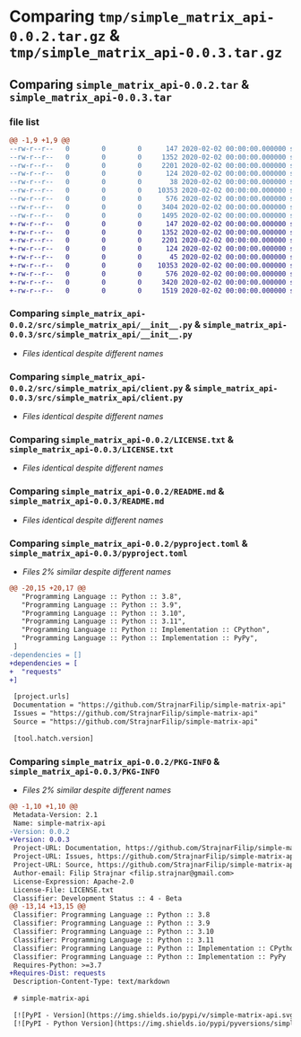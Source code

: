 # Comparing `tmp/simple_matrix_api-0.0.2.tar.gz` & `tmp/simple_matrix_api-0.0.3.tar.gz`

## Comparing `simple_matrix_api-0.0.2.tar` & `simple_matrix_api-0.0.3.tar`

### file list

```diff
@@ -1,9 +1,9 @@
--rw-r--r--   0        0        0      147 2020-02-02 00:00:00.000000 simple_matrix_api-0.0.2/src/simple_matrix_api/__about__.py
--rw-r--r--   0        0        0     1352 2020-02-02 00:00:00.000000 simple_matrix_api-0.0.2/src/simple_matrix_api/__init__.py
--rw-r--r--   0        0        0     2201 2020-02-02 00:00:00.000000 simple_matrix_api-0.0.2/src/simple_matrix_api/client.py
--rw-r--r--   0        0        0      124 2020-02-02 00:00:00.000000 simple_matrix_api-0.0.2/tests/__init__.py
--rw-r--r--   0        0        0       38 2020-02-02 00:00:00.000000 simple_matrix_api-0.0.2/.gitignore
--rw-r--r--   0        0        0    10353 2020-02-02 00:00:00.000000 simple_matrix_api-0.0.2/LICENSE.txt
--rw-r--r--   0        0        0      576 2020-02-02 00:00:00.000000 simple_matrix_api-0.0.2/README.md
--rw-r--r--   0        0        0     3404 2020-02-02 00:00:00.000000 simple_matrix_api-0.0.2/pyproject.toml
--rw-r--r--   0        0        0     1495 2020-02-02 00:00:00.000000 simple_matrix_api-0.0.2/PKG-INFO
+-rw-r--r--   0        0        0      147 2020-02-02 00:00:00.000000 simple_matrix_api-0.0.3/src/simple_matrix_api/__about__.py
+-rw-r--r--   0        0        0     1352 2020-02-02 00:00:00.000000 simple_matrix_api-0.0.3/src/simple_matrix_api/__init__.py
+-rw-r--r--   0        0        0     2201 2020-02-02 00:00:00.000000 simple_matrix_api-0.0.3/src/simple_matrix_api/client.py
+-rw-r--r--   0        0        0      124 2020-02-02 00:00:00.000000 simple_matrix_api-0.0.3/tests/__init__.py
+-rw-r--r--   0        0        0       45 2020-02-02 00:00:00.000000 simple_matrix_api-0.0.3/.gitignore
+-rw-r--r--   0        0        0    10353 2020-02-02 00:00:00.000000 simple_matrix_api-0.0.3/LICENSE.txt
+-rw-r--r--   0        0        0      576 2020-02-02 00:00:00.000000 simple_matrix_api-0.0.3/README.md
+-rw-r--r--   0        0        0     3420 2020-02-02 00:00:00.000000 simple_matrix_api-0.0.3/pyproject.toml
+-rw-r--r--   0        0        0     1519 2020-02-02 00:00:00.000000 simple_matrix_api-0.0.3/PKG-INFO
```

### Comparing `simple_matrix_api-0.0.2/src/simple_matrix_api/__init__.py` & `simple_matrix_api-0.0.3/src/simple_matrix_api/__init__.py`

 * *Files identical despite different names*

### Comparing `simple_matrix_api-0.0.2/src/simple_matrix_api/client.py` & `simple_matrix_api-0.0.3/src/simple_matrix_api/client.py`

 * *Files identical despite different names*

### Comparing `simple_matrix_api-0.0.2/LICENSE.txt` & `simple_matrix_api-0.0.3/LICENSE.txt`

 * *Files identical despite different names*

### Comparing `simple_matrix_api-0.0.2/README.md` & `simple_matrix_api-0.0.3/README.md`

 * *Files identical despite different names*

### Comparing `simple_matrix_api-0.0.2/pyproject.toml` & `simple_matrix_api-0.0.3/pyproject.toml`

 * *Files 2% similar despite different names*

```diff
@@ -20,15 +20,17 @@
   "Programming Language :: Python :: 3.8",
   "Programming Language :: Python :: 3.9",
   "Programming Language :: Python :: 3.10",
   "Programming Language :: Python :: 3.11",
   "Programming Language :: Python :: Implementation :: CPython",
   "Programming Language :: Python :: Implementation :: PyPy",
 ]
-dependencies = []
+dependencies = [
+  "requests"
+]
 
 [project.urls]
 Documentation = "https://github.com/StrajnarFilip/simple-matrix-api"
 Issues = "https://github.com/StrajnarFilip/simple-matrix-api"
 Source = "https://github.com/StrajnarFilip/simple-matrix-api"
 
 [tool.hatch.version]
```

### Comparing `simple_matrix_api-0.0.2/PKG-INFO` & `simple_matrix_api-0.0.3/PKG-INFO`

 * *Files 2% similar despite different names*

```diff
@@ -1,10 +1,10 @@
 Metadata-Version: 2.1
 Name: simple-matrix-api
-Version: 0.0.2
+Version: 0.0.3
 Project-URL: Documentation, https://github.com/StrajnarFilip/simple-matrix-api
 Project-URL: Issues, https://github.com/StrajnarFilip/simple-matrix-api
 Project-URL: Source, https://github.com/StrajnarFilip/simple-matrix-api
 Author-email: Filip Strajnar <filip.strajnar@gmail.com>
 License-Expression: Apache-2.0
 License-File: LICENSE.txt
 Classifier: Development Status :: 4 - Beta
@@ -13,14 +13,15 @@
 Classifier: Programming Language :: Python :: 3.8
 Classifier: Programming Language :: Python :: 3.9
 Classifier: Programming Language :: Python :: 3.10
 Classifier: Programming Language :: Python :: 3.11
 Classifier: Programming Language :: Python :: Implementation :: CPython
 Classifier: Programming Language :: Python :: Implementation :: PyPy
 Requires-Python: >=3.7
+Requires-Dist: requests
 Description-Content-Type: text/markdown
 
 # simple-matrix-api
 
 [![PyPI - Version](https://img.shields.io/pypi/v/simple-matrix-api.svg)](https://pypi.org/project/simple-matrix-api)
 [![PyPI - Python Version](https://img.shields.io/pypi/pyversions/simple-matrix-api.svg)](https://pypi.org/project/simple-matrix-api)
```


